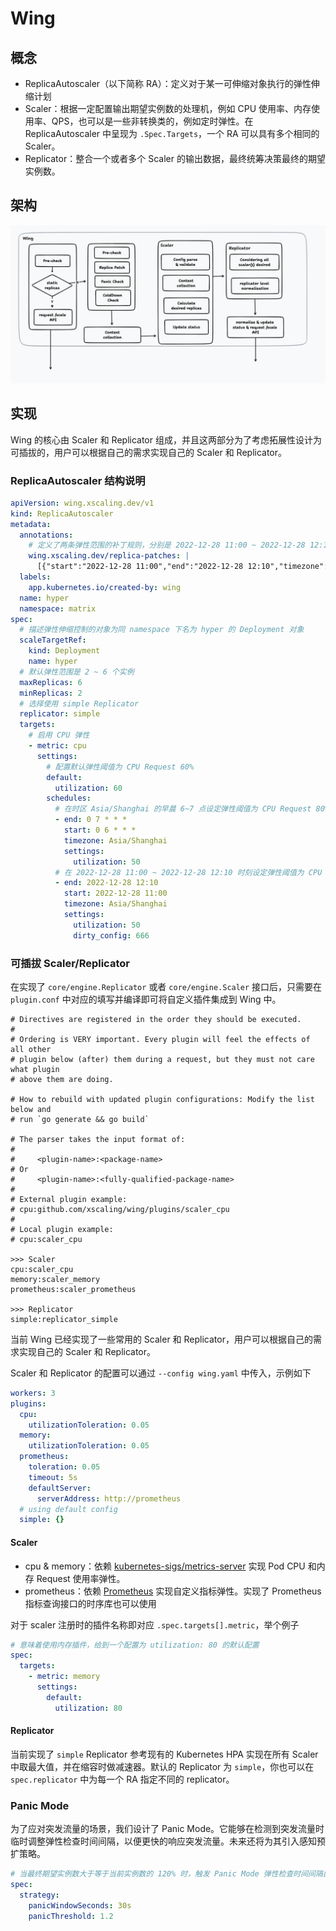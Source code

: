 # Wing

## 概念

- ReplicaAutoscaler（以下简称 RA）：定义对于某一可伸缩对象执行的弹性伸缩计划
- Scaler：根据一定配置输出期望实例数的处理机，例如 CPU 使用率、内存使用率、QPS，也可以是一些非转换类的，例如定时弹性。在 ReplicaAutoscaler 中呈现为 `.Spec.Targets`，一个 RA 可以具有多个相同的 Scaler。
- Replicator：整合一个或者多个 Scaler 的输出数据，最终统筹决策最终的期望实例数。

## 架构

![](/docs/assets/wing-architecture.png)

## 实现

Wing 的核心由 Scaler 和 Replicator 组成，并且这两部分为了考虑拓展性设计为可插拔的，用户可以根据自己的需求实现自己的 Scaler 和 Replicator。

### ReplicaAutoscaler 结构说明

```yaml
apiVersion: wing.xscaling.dev/v1
kind: ReplicaAutoscaler
metadata:
  annotations:
    # 定义了两条弹性范围的补丁规则，分别是 2022-12-28 11:00 ~ 2022-12-28 12:10 和 1 0 * * * ~ 1 1 * * *，在上述时刻调整弹性上下限为 10 ~ 20 和 33 ~ 44 个实例
    wing.xscaling.dev/replica-patches: |
      [{"start":"2022-12-28 11:00","end":"2022-12-28 12:10","timezone":"Asia/Shanghai","minReplicas":10,"maxReplicas":20},{"start":"1 0 * * *","end":"1 1 * * *","timezone":"Asia/Shanghai","minReplicas":33,"maxReplicas":44}]
  labels:
    app.kubernetes.io/created-by: wing
  name: hyper
  namespace: matrix
spec:
  # 描述弹性伸缩控制的对象为同 namespace 下名为 hyper 的 Deployment 对象
  scaleTargetRef:
    kind: Deployment
    name: hyper
  # 默认弹性范围是 2 ~ 6 个实例
  maxReplicas: 6
  minReplicas: 2
  # 选择使用 simple Replicator
  replicator: simple
  targets:
    # 启用 CPU 弹性
    - metric: cpu
      settings:
        # 配置默认弹性阈值为 CPU Request 60%
        default:
          utilization: 60
        schedules:
          # 在时区 Asia/Shanghai 的早晨 6~7 点设定弹性阈值为 CPU Request 80%
          - end: 0 7 * * *
            start: 0 6 * * *
            timezone: Asia/Shanghai
            settings:
              utilization: 50
          # 在 2022-12-28 11:00 ~ 2022-12-28 12:10 时刻设定弹性阈值为 CPU Request 50%。并且 dirty_config 并不会生效（不在 CPU Scaler 的配置范围中）
          - end: 2022-12-28 12:10
            start: 2022-12-28 11:00
            timezone: Asia/Shanghai
            settings:
              utilization: 50
              dirty_config: 666
```

### 可插拔 Scaler/Replicator

在实现了 `core/engine.Replicator` 或者 `core/engine.Scaler` 接口后，只需要在 `plugin.conf` 中对应的填写并编译即可将自定义插件集成到 Wing 中。

```
# Directives are registered in the order they should be executed.
#
# Ordering is VERY important. Every plugin will feel the effects of all other
# plugin below (after) them during a request, but they must not care what plugin
# above them are doing.

# How to rebuild with updated plugin configurations: Modify the list below and
# run `go generate && go build`

# The parser takes the input format of:
#
#     <plugin-name>:<package-name>
# Or
#     <plugin-name>:<fully-qualified-package-name>
#
# External plugin example:
# cpu:github.com/xscaling/wing/plugins/scaler_cpu
#
# Local plugin example:
# cpu:scaler_cpu

>>> Scaler
cpu:scaler_cpu
memory:scaler_memory
prometheus:scaler_prometheus

>>> Replicator
simple:replicator_simple
```

当前 Wing 已经实现了一些常用的 Scaler 和 Replicator，用户可以根据自己的需求实现自己的 Scaler 和 Replicator。

Scaler 和 Replicator 的配置可以通过 `--config wing.yaml` 中传入，示例如下

```yaml
workers: 3
plugins:
  cpu:
    utilizationToleration: 0.05
  memory:
    utilizationToleration: 0.05
  prometheus:
    toleration: 0.05
    timeout: 5s
    defaultServer:
      serverAddress: http://prometheus
  # using default config
  simple: {}
```

#### Scaler

- cpu & memory：依赖 [kubernetes-sigs/metrics-server](https://github.com/kubernetes-sigs/metrics-server) 实现 Pod CPU 和内存 Request 使用率弹性。
- prometheus：依赖 [Prometheus](https://prometheus.io/) 实现自定义指标弹性。实现了 Prometheus 指标查询接口的时序库也可以使用

对于 scaler 注册时的插件名称即对应 `.spec.targets[].metric`，举个例子

```yaml
# 意味着使用内存插件，给到一个配置为 utilization: 80 的默认配置
spec:
  targets:
    - metric: memory
      settings:
        default:
          utilization: 80
```

#### Replicator

当前实现了 `simple` Replicator 参考现有的 Kubernetes HPA 实现在所有 Scaler 中取最大值，并在缩容时做减速器。默认的 Replicator 为 `simple`，你也可以在 `spec.replicator` 中为每一个 RA 指定不同的 replicator。

### Panic Mode

为了应对突发流量的场景，我们设计了 Panic Mode。它能够在检测到突发流量时临时调整弹性检查时间间隔，以便更快的响应突发流量。未来还将为其引入感知预扩策略。

```yaml
# 当最终期望实例数大于等于当前实例数的 120% 时，触发 Panic Mode 弹性检查时间间隔由默认 60s 缩短为 15s 并保持 30s。
spec:
  strategy:
    panicWindowSeconds: 30s
    panicThreshold: 1.2
```
